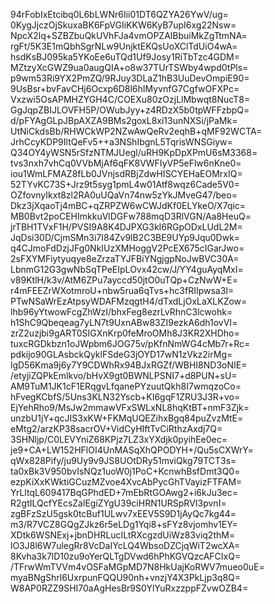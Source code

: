94rFobIxEtcibq0L6bLWNr6Iii01DT6QZYA26YwV/ug=
0KygJjczOjSkuxaBK6FpVGIiKKW6KyB7upI6xg22Nsw=
NpcX2lq+SZBZbuQkUVhFJa4vmOPZAlBbuiMkZgTtmNA=
rgFt/5K3E1mQbhSgrNLw9UnjktEKQsUoXClTdUiO4wA=
hsdKsBJ095ka5YKoEe6uTQd1Uf9Josy1RiTbTzc4GDM=
MZtzyXcGWZ9ua0augQIA+o8w37TUrTSWby4wpd0tPls=
p9wm53Ri9YX2PmZQ/9RJuy3DLaZ1hB3UuDevOmpiE90=
9UsBsr+bvFavCHj6Ocxp6D8l6hIMyvnfG7CgfwOFXPc=
Vxzwi5OsAPMHZYGH4C/COEXu80zOzjLlMbwqt8NucT8=
GgJqpZBIJLOVFH5P/OWubJyy+z4RDzX5b0tpWFFzbpQ=
d/pFYAgGLpJBpAXZA9BMs2goxL8xi13unNXSi/jPaMk=
UtNiCkdsBb/RHWCkWP2NZwAwQeRv2eqhB+qMF92WCTA=
JrhCcyKDP9IltQeFv5++a3NShIbgnL5TqrisWNSGiyw=
Q34OY4yWSN5rSfzNTMJUegl/uRH9KpDpXPmU6sM3368=
tvs3nxh7vhCq0VVbMjAf6qFK8VWFIyVP5eFlw6nKne0=
iou1WmLFMAZ8fLb0JVnjsdRBjZdwHISCYEHaEOMrxIQ=
52TYvKC73S+Jrz9t5syg1pmL4w01Atf8wqz6Cade5V0=
OZfovnyIkxt8zl2RA0uUQaVn74nw5zYkJMveG47/beo=
Dkz3jXqaoTj4mBC+qZRPZW6wCWJdKf0ELYkeO/X7qic=
MB0Bvt2poCEHImkkuVlDGFw788mqD3RlVGN/Aa8HeuQ=
jrTBH1TVxF1H/PVSI9A8K4DJPXG3kI6RGpODxLUdL2M=
JqDsi30D/CjmSMn3i7I84Zv9lB2C3BE9UYp9Jqu0Dwk=
q4CJmoFdDzjJFg0NkIUzXMHoggV2PcEX675cIGarJwo=
2sFXYMFiytyuqye8eZrzaTYJFBiYNgjgpNoJwBVC30A=
LbnmG12G3gwNbSqTPeEIpLOvx42cw/J/YY4guAyqMxI=
v89KtlH/k3v/AtM6ZPu7ayccd50jtO0uTQp+CzNwW+E=
r4mFEEZrWXotmroU+nbw5rua6qTvs+hc3fRIIpwsa3I=
PTwNSaWrEzAtpsyWDAFMzqgtH4/dTxdLjOxLaXLKZow=
lhb96yYtwowFcgZhWzI/bhxFeg8ezrLvRhnC3lcwohk=
h1ShC9Qbeqeag7yLN7t9UxnABw83ZI9ezkA6dh1ovVI=
zrZ2uzjbi9gART0SIGXnKrp0feMroOMh8J3KR2XHDho=
tuxcRGDkbzn1oJWpbm6JOG75v/pKfnNmWG4cMb7r+Rc=
pdkijo90GLAsbckQyklFSdeG3jOYD17wN1zVkz2irMg=
lgD56Kma9j6y7Y9CDWhRx94BJxRGZf/WBHI8ND3oNIE=
/etyjiZQPkEmlkvo/bHvX9gt0BWNLPSNI7+d8PUN+sU=
AM9TuM1JK1cF1ERqgvLfqanePYzuutQkh8I7wmqzoCo=
hFvegKCbfS/5Uns3KLN32Yscb+KI6gqF1ZRU3J3R+vo=
EjYehRho9/MsJw2mmawVFxSWLxNL8hqKtBT+nmF3Zjk=
unzbU1jY+qcJIS3xKW+FKMqUQEZihxBgq84puZvzMtE=
eMtg2/arzKP38sacrOV+VidCyHIftTvCiRthzAxdj7Q=
3SHNljp/C0LEVYniZ68KPjz7LZ3xYXdjk0pyihEe0ec=
je9+CA+LW152HFlOI4UnMASqXhQPODYH+/Qu5sCXWrY=
qWx828Pify/ju9Uy9v9JS8UOtDRy51mviQkg79TCT3s=
ta0xBk3V950bvIsNQz1uoW0j1PoC+KcnwhBsfDmt3Q0=
ezpKiXxKWktiGCuzMZvoe4XvcAbPycGhTVayizFTFAM=
YrLltqL609417BqGPhdED+7mEbRtGOAwg2+i6kJu3ec=
R2gtILQcfYEcsZalEgiZYgU39ciHRN1URSpRVI3pvnI=
zgBFzSzU5gsk0tcBuf1ULwv7xEEV5S9D1jAyQc7kg44=
m3/R7VCZ8GQgZJkz6r5eLDg1Yqi8+sFYz8vjomhv1EY=
XDtk6WSNExj+jbnDHRLucILtRXcgzdUiWz83viq2thM=
lO3J8l6W7ulegRr8VcDaIYcLQ4WbsoDZCjqWiT2wcXA=
8Kvha3k7lD10zu9oYerQLTgDVwd6hPhKGVQzcAFCIxQ=
/TFrwWmTVVm4vOSFaMGpMD7N8HkUajKoRWV7mueo0uE=
myaBNgShrl6UxrpunFQQU90nh+vnzjY4X3PkLjp3q8Q=
W8AP0RZZ9SHI70aAgHesBr9S0YlYuRxzzppFZvwOZB4=
